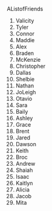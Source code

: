 AListofFriends

1. Valicity
2. Tyler
3. Connor
4. Maddie
5. Alex
6. Braden
7. McKenzie
8. Christopher
9. Dallas
10. Shelbie
11. Nathan
12. JoLeigh
13. Otavio
14. Sara
15. Baily
16. Ashley
17. Grace
18. Brent
19. Jared
20. Dawson
21. Keith
22. Broc
23. Andrew
24. Shaiah
25. Isaac
26. Kaitlyn
27. Alicia
28. Jacob
29. Mita
